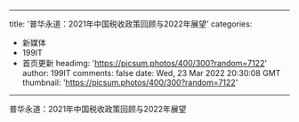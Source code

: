 
---
title: '普华永道：2021年中国税收政策回顾与2022年展望'
categories: 
 - 新媒体
 - 199IT
 - 首页更新
headimg: 'https://picsum.photos/400/300?random=7122'
author: 199IT
comments: false
date: Wed, 23 Mar 2022 20:30:08 GMT
thumbnail: 'https://picsum.photos/400/300?random=7122'
---

<div>   
普华永道：2021年中国税收政策回顾与2022年展望  
</div>
            